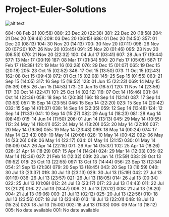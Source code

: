 # Project-Euler-Solutions
![alt text](https://projecteuler.net/profile/stevepapazis.png?)

684: 08 Feb 21 (00:58)
080: 23 Dec 20 (22:38)
381: 22 Dec 20 (18:58)
204: 21 Dec 20 (09:46)
209: 03 Dec 20 (06:15)
686: 01 Dec 20 (14:50)
357: 01 Dec 20 (08:13)
104: 30 Nov 20 (14:13)
700: 30 Nov 20 (07:11)
098: 26 Nov 20 (07:20)
107: 26 Nov 20 (03:45)
091: 25 Nov 20 (01:46)
095: 23 Nov 20 (08:53)
070: 21 Nov 20 (22:32)
100: 04 Jul 17 (03:41)
607: 28 Jun 17 (19:44)
577: 13 Mar 17 (00:19)
187: 08 Mar 17 (01:34)
500: 20 Feb 17 (05:05)
587: 17 Feb 17 (18:38)
121: 19 Mar 16 (03:28)
076: 29 Dec 15 (01:07)
065: 19 Dec 15 (20:18)
205: 23 Oct 15 (02:52)
346: 17 Oct 15 (13:50)
073: 11 Oct 15 (02:43)
162: 08 Oct 15 (09:43)
072: 01 Oct 15 (02:08)
145: 25 Sep 15 (01:55)
063: 21 Sep 15 (14:05)
317: 16 Sep 15 (19:52)
123: 01 Jun 15 (22:23)
069: 14 May 15 (15:36)
085: 26 Jan 15 (14:53)
173: 20 Jan 15 (16:57)
120: 11 Nov 14 (23:56)
117: 30 Oct 14 (22:47)
101: 25 Oct 14 (02:12)
116: 07 Oct 14 (16:46)
031: 04 Oct 14 (22:36)
058: 18 Sep 14 (20:38)
166: 18 Sep 14 (13:14)
087: 17 Sep 14 (13:53)
057: 15 Sep 14 (23:55)
046: 15 Sep 14 (22:20)
023: 15 Sep 14 (20:42)
032: 15 Sep 14 (01:37)
038: 14 Sep 14 (22:35)
059: 12 Sep 14 (13:48)
124: 12 Sep 14 (11:33)
041: 10 Sep 14 (15:27)
082: 29 Aug 14 (18:23)
081: 28 Aug 14 (08:46)
015: 14 Jun 14 (11:50)
206: 01 Jun 14 (13:13)
045: 29 May 14 (10:55)
112: 24 May 14 (18:41)
052: 24 May 14 (13:20)
053: 20 May 14 (22:10)
037: 20 May 14 (19:36)
055: 19 May 14 (23:43)
099: 18 May 14 (00:24)
074: 17 May 14 (23:43)
089: 10 May 14 (20:08)
028: 10 May 14 (00:42)
092: 06 May 14 (23:26)
049: 06 May 14 (22:17)
034: 01 May 14 (21:15)
030: 01 May 14 (18:06)
047: 26 Apr 14 (22:15)
071: 26 Apr 14 (15:37)
102: 25 Apr 14 (18:26)
026: 21 Apr 14 (18:29)
067: 15 Apr 14 (14:24)
024: 29 Mar 14 (12:03)
035: 02 Mar 14 (12:36)
027: 21 Feb 14 (12:32)
039: 23 Jan 14 (15:59)
033: 29 Oct 13 (19:52)
018: 25 Oct 13 (22:55)
097: 13 Oct 13 (14:44)
056: 23 Sep 13 (12:34)
054: 21 Sep 13 (21:36)
079: 20 Sep 13 (18:45)
043: 20 Sep 13 (16:59)
040: 30 Jul 13 (23:37)
019: 30 Jul 13 (23:13)
029: 30 Jul 13 (15:19)
042: 27 Jul 13 (01:19)
036: 26 Jul 13 (23:57)
021: 26 Jul 13 (18:05)
014: 26 Jul 13 (00:34)
022: 25 Jul 13 (01:08)
012: 24 Jul 13 (23:17)
017: 23 Jul 13 (14:43)
011: 22 Jul 13 (21:21)
016: 22 Jul 13 (13:47)
009: 21 Jul 13 (20:12)
008: 21 Jul 13 (18:20)
004: 21 Jul 13 (16:06)
003: 21 Jul 13 (02:12)
025: 20 Jul 13 (22:56)
010: 18 Jul 13 (23:56)
007: 18 Jul 13 (23:48)
013: 18 Jul 13 (22:01)
048: 18 Jul 13 (15:25)
020: 18 Jul 13 (15:00)
002: 18 Jul 13 (11:33)
006: 09 Mar 13 (18:12)
005: No date available
001: No date available
